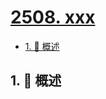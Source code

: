 # [2508. xxx](https://github.com/Tdahuyou/TNotes.leetcode/tree/main/notes/2508.%20xxx)

<!-- region:toc -->

- [1. 📝 概述](#1--概述)

<!-- endregion:toc -->

## 1. 📝 概述
